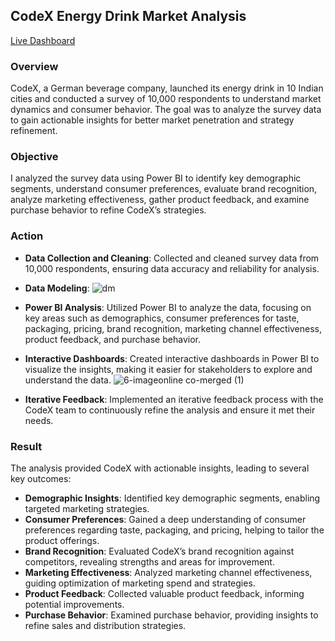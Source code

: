## CodeX Energy Drink Market Analysis

[Live Dashboard](https://www.novypro.com/profile_projects/anshulnigam?Popup=memberProject&Data=1716641794274x439983040797386800)

### Overview

CodeX, a German beverage company, launched its energy drink in 10 Indian cities and conducted a survey of 10,000 respondents to understand market dynamics and consumer behavior. The goal was to analyze the survey data to gain actionable insights for better market penetration and strategy refinement.

### Objective

I analyzed the survey data using Power BI to identify key demographic segments, understand consumer preferences, evaluate brand recognition, analyze marketing effectiveness, gather product feedback, and examine purchase behavior to refine CodeX’s strategies.

### Action

- **Data Collection and Cleaning**: Collected and cleaned survey data from 10,000 respondents, ensuring data accuracy and reliability for analysis.
- **Data Modeling**:
![dm](https://github.com/anshulnigam77/CodeX-Marketing-Survey-Analysis/assets/160848154/5e0982c6-ea8a-4490-a9b6-ffab858ccef2)

- **Power BI Analysis**: Utilized Power BI to analyze the data, focusing on key areas such as demographics, consumer preferences for taste, packaging, pricing, brand recognition, marketing channel effectiveness, product feedback, and purchase behavior.
- **Interactive Dashboards**: Created interactive dashboards in Power BI to visualize the insights, making it easier for stakeholders to explore and understand the data.
![6-imageonline co-merged (1)](https://github.com/anshulnigam77/CodeX-Marketing-Survey-Analysis/assets/160848154/3787daf6-e20f-45eb-b416-22dc3dbd746b)

- **Iterative Feedback**: Implemented an iterative feedback process with the CodeX team to continuously refine the analysis and ensure it met their needs.

### Result

The analysis provided CodeX with actionable insights, leading to several key outcomes:
- **Demographic Insights**: Identified key demographic segments, enabling targeted marketing strategies.
- **Consumer Preferences**: Gained a deep understanding of consumer preferences regarding taste, packaging, and pricing, helping to tailor the product offerings.
- **Brand Recognition**: Evaluated CodeX’s brand recognition against competitors, revealing strengths and areas for improvement.
- **Marketing Effectiveness**: Analyzed marketing channel effectiveness, guiding optimization of marketing spend and strategies.
- **Product Feedback**: Collected valuable product feedback, informing potential improvements.
- **Purchase Behavior**: Examined purchase behavior, providing insights to refine sales and distribution strategies.
